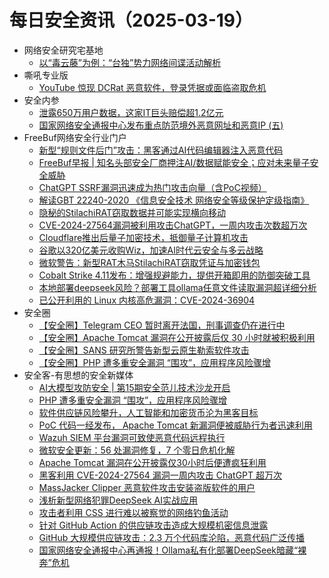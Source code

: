 # 每日安全资讯（2025-03-19）

- 网络安全研究宅基地
  - [以“毒云藤”为例：“台独”势力网络间谍活动解析](https://mp.weixin.qq.com/s?__biz=MzUyMDEyNTkwNA==&mid=2247497232&idx=1&sn=195d95daebc80da85c655a658dbe66d2&chksm=f9ed9aafce9a13b9467e4a767be6bcdf3f5812a370dc2ba4c5267819b56aa99297d171a3b815&scene=58&subscene=0#rd)
- 嘶吼专业版
  - [YouTube 惊现 DCRat 恶意软件，登录凭据或面临盗取危机](https://mp.weixin.qq.com/s?__biz=MzI0MDY1MDU4MQ==&mid=2247581554&idx=1&sn=3b33f36408f116d4e61f4e44318a0f3d&chksm=e9146f48de63e65edff41d9c0a8cc4914ae4a4a57b856cef78775dd706577fad6ac2c8056188&scene=58&subscene=0#rd)
- 安全内参
  - [泄露650万用户数据，这家IT巨头赔偿超1.2亿元](https://mp.weixin.qq.com/s?__biz=MzI4NDY2MDMwMw==&mid=2247514007&idx=1&sn=0b2ac85e6205db15581ec2925d58f612&chksm=ebfaf0b7dc8d79a19b09f296028d4b7c3407e4edf38ca425706f005aa850327e21cc3df2caef&scene=58&subscene=0#rd)
  - [国家网络安全通报中心发布重点防范境外恶意网址和恶意IP (五)](https://mp.weixin.qq.com/s?__biz=MzI4NDY2MDMwMw==&mid=2247514007&idx=2&sn=6483ae834cbd18974d1fc17ba207fff6&chksm=ebfaf0b7dc8d79a19c6ce14bce94488efd68c03159ea92f860da9e2011369b550ff54748b248&scene=58&subscene=0#rd)
- FreeBuf网络安全行业门户
  - [新型“规则文件后门”攻击：黑客通过AI代码编辑器注入恶意代码](https://www.freebuf.com/vuls/424987.html)
  - [FreeBuf早报 | 知名头部安全厂商押注AI/数据赋能安全；应对未来量子安全威胁](https://www.freebuf.com/news/424946.html)
  - [ChatGPT SSRF漏洞迅速成为热门攻击向量（含PoC视频）](https://www.freebuf.com/vuls/424995.html)
  - [解读GBT 22240-2020 《信息安全技术 网络安全等级保护定级指南》](https://www.freebuf.com/articles/compliance/354806.html)
  - [隐秘的StilachiRAT窃取数据并可能实现横向移动](https://www.freebuf.com/articles/system/424960.html)
  - [CVE-2024-27564漏洞被利用攻击ChatGPT，一周内攻击次数超万次](https://www.freebuf.com/vuls/424845.html)
  - [Cloudflare推出后量子加密技术，抵御量子计算机攻击](https://www.freebuf.com/articles/es/424967.html)
  - [谷歌以320亿美元收购Wiz，加速AI时代云安全与多云战略](https://www.freebuf.com/articles/network/424966.html)
  - [微软警告：新型RAT木马StilachiRAT窃取凭证与加密钱包](https://www.freebuf.com/articles/system/424919.html)
  - [Cobalt Strike 4.11发布：增强规避能力，提供开箱即用的防御突破工具](https://www.freebuf.com/sectool/424949.html)
  - [本地部署deepseek风险？部署工具ollama任意文件读取漏洞超详细分析](https://www.freebuf.com/vuls/424855.html)
  - [已公开利用的 Linux 内核高危漏洞：CVE-2024-36904](https://www.freebuf.com/vuls/424945.html)
- 安全圈
  - [【安全圈】Telegram CEO 暂时离开法国，刑事调查仍在进行中](https://mp.weixin.qq.com/s?__biz=MzIzMzE4NDU1OQ==&mid=2652068550&idx=1&sn=115d0e1f205867e30e417c8478cf3d73&chksm=f36e7686c419ff9022792ea30bf3d1dccf7f46c3406f5fe6b5bb23f24c9ade86a0f7c2410367&scene=58&subscene=0#rd)
  - [【安全圈】Apache Tomcat 漏洞在公开披露后仅 30 小时就被积极利用](https://mp.weixin.qq.com/s?__biz=MzIzMzE4NDU1OQ==&mid=2652068550&idx=2&sn=a11b6f875b76d50d5ffce23fbd07880f&chksm=f36e7686c419ff906a9bb292a69dbf5f6c4b7dcf6bda81db3ae13ddc0d5f53cfc22d1f541977&scene=58&subscene=0#rd)
  - [【安全圈】SANS 研究所警告新型云原生勒索软件攻击](https://mp.weixin.qq.com/s?__biz=MzIzMzE4NDU1OQ==&mid=2652068550&idx=3&sn=090726d7d1004579b28e56c214ce8f0d&chksm=f36e7686c419ff903a3cdca30e9a9124e140e7caeecf34a6bd1e91cd37d0ec484a7705a33fec&scene=58&subscene=0#rd)
  - [【安全圈】PHP 遭多重安全漏洞 “围攻”，应用程序风险骤增](https://mp.weixin.qq.com/s?__biz=MzIzMzE4NDU1OQ==&mid=2652068550&idx=4&sn=2c40ebea61f1937556e695b2be5f2873&chksm=f36e7686c419ff90e224cfc0527bf8094f545ccfac663b9591a26199291ac165402523d02161&scene=58&subscene=0#rd)
- 安全客-有思想的安全新媒体
  - [AI大模型攻防安全 | 第15期安全范儿技术沙龙开启](https://www.anquanke.com/post/id/305147)
  - [PHP 遭多重安全漏洞 “围攻”，应用程序风险骤增](https://www.anquanke.com/post/id/305142)
  - [软件供应链风险攀升，人工智能和加密货币沦为黑客目标](https://www.anquanke.com/post/id/305140)
  - [PoC 代码一经发布， Apache  Tomcat 新漏洞便被威胁行为者迅速利用](https://www.anquanke.com/post/id/305138)
  - [Wazuh SIEM 平台漏洞可致使恶意代码远程执行](https://www.anquanke.com/post/id/305136)
  - [微软安全更新：56 处漏洞修复，7 个零日危机化解](https://www.anquanke.com/post/id/305131)
  - [Apache Tomcat 漏洞在公开披露仅30小时后便遭疯狂利用](https://www.anquanke.com/post/id/305128)
  - [黑客利用 CVE-2024-27564 漏洞一周内攻击 ChatGPT 超万次](https://www.anquanke.com/post/id/305125)
  - [MassJacker Clipper 恶意软件攻击安装盗版软件的用户](https://www.anquanke.com/post/id/305122)
  - [浅析新型网络犯罪DeepSeek AI实战应用](https://www.anquanke.com/post/id/305102)
  - [攻击者利用 CSS 进行难以被察觉的网络钓鱼活动](https://www.anquanke.com/post/id/305109)
  - [针对 GitHub Action 的供应链攻击造成大规模机密信息泄露](https://www.anquanke.com/post/id/305101)
  - [GitHub 大规模供应链攻击：2.3 万个代码库沦陷，恶意代码广泛传播](https://www.anquanke.com/post/id/305095)
  - [国家网络安全通报中心再通报！Ollama私有化部署DeepSeek暗藏“裸奔”危机](https://www.anquanke.com/post/id/305090)
